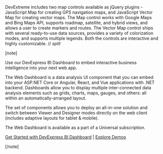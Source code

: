 DevExtreme includes two map controls available as jQuery plugins - JavaScript Map for creating GPS navigation maps, and JavaScript Vector Map for creating vector maps. The Map control works with Google Maps and Bing Maps API, supports roadmap, satellite, and hybrid views, and allows a user to create markers and routes. The Vector Map control ships with several ready-to-use data sources, provides a variety of colorization modes, and supports multiple legends. Both the controls are interactive and highly customizable.
// _split_

[note]

Use our DevExpress BI Dashboard to embed interactive business intelligence into your next web app.

The Web Dashboard is a data analysis UI component that you can embed into your ASP.NET Core or Angular, React, and Vue applications with .NET backend. Dashboards allow you to display multiple inter-connected data analysis elements such as grids, charts, maps, gauges, and others: all within an automatically-arranged layout.

The set of components allows you to deploy an all-in-one solution and switch between Viewer and Designer modes directly on the web client (includes adaptive layouts for tablet & mobile).

The Web Dashboard is available as a part of a Universal subscription.

[Get Started with DevExpress BI Dashboard](https://docs.devexpress.com/Dashboard/115955/web-dashboard) | [Explore Demos](https://demos.devexpress.com/Dashboard/)

[/note]